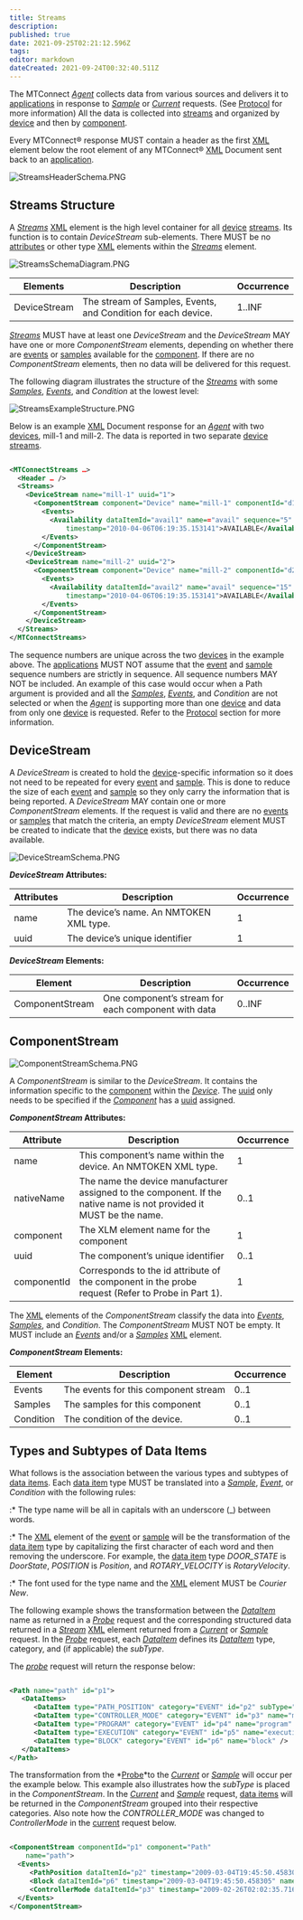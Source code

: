 ```yaml
---
title: Streams
description: 
published: true
date: 2021-09-25T02:21:12.596Z
tags: 
editor: markdown
dateCreated: 2021-09-24T00:32:40.511Z
---
```


The MTConnect *[Agent](/Terminology "wikilink")* collects data from
various sources and delivers it to
[applications](/Terminology "wikilink") in response to
*[Sample](/Terminology "wikilink")* or
*[Current](/Terminology "wikilink")* requests. (See
[Protocol](/Protocol "wikilink") for more information) All the data is
collected into [streams](/Terminology "wikilink") and organized by
[device](/Terminology "wikilink") and then by
[component](/Terminology "wikilink").

Every MTConnect® response MUST contain a header as the first
[XML](/Terminology "wikilink") element below the root element of any
MTConnect® [XML](/Terminology "wikilink") Document sent back to an
[application](/Terminology "wikilink").

![StreamsHeaderSchema.PNG](/images/StreamsHeaderSchema.PNG)

## Streams Structure

A *[Streams](/Terminology "wikilink")* [XML](/Terminology "wikilink")
element is the high level container for all
[device](/Terminology "wikilink") [streams](/Terminology "wikilink").
Its function is to contain *DeviceStream* sub-elements. There MUST be no
[attributes](/Terminology "wikilink") or other type
[XML](/Terminology "wikilink") elements within the
*[Streams](/Terminology "wikilink")* element.

![StreamsSchemaDiagram.PNG](/images/StreamsSchemaDiagram.PNG)

| Elements     | Description                                                   | Occurrence |
| ------------ | ------------------------------------------------------------- | ---------- |
| DeviceStream | The stream of Samples, Events, and Condition for each device. | 1..INF     |

*[Streams](/Terminology "wikilink")* MUST have at least one
*DeviceStream* and the *DeviceStream* MAY have one or more
*ComponentStream* elements, depending on whether there are
[events](/Terminology "wikilink") or [samples](/Terminology "wikilink")
available for the [component](/Terminology "wikilink"). If there are no
*ComponentStream* elements, then no data will be delivered for this
request.

The following diagram illustrates the structure of the
*[Streams](/Terminology "wikilink")* with some
*[Samples](/Terminology "wikilink")*,
*[Events](/Terminology "wikilink")*, and *Condition* at the lowest
level:

![StreamsExampleStructure.PNG](/images/StreamsExampleStructure.PNG)

Below is an example [XML](/Terminology "wikilink") Document response for
an *[Agent](/Terminology "wikilink")* with two
[devices](/Terminology "wikilink"), mill-1 and mill-2. The data is
reported in two separate [device](/Terminology "wikilink")
[streams](/Terminology "wikilink").

``` xml

<MTConnectStreams …>
  <Header … />
  <Streams>
    <DeviceStream name="mill-1" uuid="1">
      <ComponentStream component="Device" name="mill-1" componentId="d1">
        <Events>
          <Availability dataItemId="avail1" name=="avail" sequence="5"
              timestamp="2010-04-06T06:19:35.153141">AVAILABLE</Availability>
        </Events>
      </ComponentStream>
    </DeviceStream>
    <DeviceStream name="mill-2" uuid="2">
      <ComponentStream component="Device" name="mill-2" componentId="d2">
        <Events>
          <Availability dataItemId="avail2" name="avail" sequence="15"
              timestamp="2010-04-06T06:19:35.153141">AVAILABLE</Availability>
        </Events>
      </ComponentStream>
    </DeviceStream>
  </Streams>
</MTConnectStreams>
```

The sequence numbers are unique across the two
[devices](/Terminology "wikilink") in the example above. The
[applications](/Terminology "wikilink") MUST NOT assume that the
[event](/Terminology "wikilink") and [sample](/Terminology "wikilink")
sequence numbers are strictly in sequence. All sequence numbers MAY NOT
be included. An example of this case would occur when a Path argument is
provided and all the *[Samples](/Terminology "wikilink")*,
*[Events](/Terminology "wikilink")*, and *Condition* are not selected or
when the *[Agent](/Terminology "wikilink")* is supporting more than one
[device](/Terminology "wikilink") and data from only one
[device](/Terminology "wikilink") is requested. Refer to the
[Protocol](/Protocol "wikilink") section for more information.

## DeviceStream

A *DeviceStream* is created to hold the
[device](/Terminology "wikilink")-specific information so it does not
need to be repeated for every [event](/Terminology "wikilink") and
[sample](/Terminology "wikilink"). This is done to reduce the size of
each [event](/Terminology "wikilink") and
[sample](/Terminology "wikilink") so they only carry the information
that is being reported. A *DeviceStream* MAY contain one or more
*ComponentStream* elements. If the request is valid and there are no
[events](/Terminology "wikilink") or [samples](/Terminology "wikilink")
that match the criteria, an empty *DeviceStream* element MUST be created
to indicate that the [device](/Terminology "wikilink") exists, but there
was no data available.

![DeviceStreamSchema.PNG](/images/DeviceStreamSchema.PNG)

***DeviceStream* Attributes:**

| Attributes | Description                             | Occurrence |
| ---------- | --------------------------------------- | ---------- |
| name       | The device’s name. An NMTOKEN XML type. | 1          |
| uuid       | The device’s unique identifier          | 1          |

***DeviceStream* Elements:**

| Element         | Description                                         | Occurrence |
| --------------- | --------------------------------------------------- | ---------- |
| ComponentStream | One component’s stream for each component with data | 0..INF     |

## ComponentStream

![ComponentStreamSchema.PNG](/images/ComponentStreamSchema.PNG)

A *ComponentStream* is similar to the *DeviceStream*. It contains the
information specific to the [component](/Terminology "wikilink") within
the *[Device](/Terminology "wikilink")*. The
[uuid](/Terminology "wikilink") only needs to be specified if the
*[Component](/Terminology "wikilink")* has a
[uuid](/Terminology "wikilink") assigned.

***ComponentStream* Attributes:**

| Attribute   | Description                                                                                                         | Occurrence |
| ----------- | ------------------------------------------------------------------------------------------------------------------- | ---------- |
| name        | This component’s name within the device. An NMTOKEN XML type.                                                       | 1          |
| nativeName  | The name the device manufacturer assigned to the component. If the native name is not provided it MUST be the name. | 0..1       |
| component   | The XLM element name for the component                                                                              | 1          |
| uuid        | The component’s unique identifier                                                                                   | 0..1       |
| componentId | Corresponds to the id attribute of the component in the probe request (Refer to Probe in Part 1).                   | 1          |

The [XML](/Terminology "wikilink") elements of the *ComponentStream*
classify the data into *[Events](/Terminology "wikilink")*,
*[Samples](/Terminology "wikilink")*, and *Condition*. The
*ComponentStream* MUST NOT be empty. It MUST include an
*[Events](/Terminology "wikilink")* and/or a
*[Samples](/Terminology "wikilink")* [XML](/Terminology "wikilink")
element.

***ComponentStream* Elements:**

| Element   | Description                          | Occurrence |
| --------- | ------------------------------------ | ---------- |
| Events    | The events for this component stream | 0..1       |
| Samples   | The samples for this component       | 0..1       |
| Condition | The condition of the device.         | 0..1       |

## Types and Subtypes of Data Items

What follows is the association between the various types and subtypes
of [data items](/Terminology "wikilink"). Each [data
item](/Terminology "wikilink") type MUST be translated into a
*[Sample](/Terminology "wikilink")*, *[Event](/Terminology "wikilink")*,
or *Condition* with the following rules:

:\* The type name will be all in capitals with an underscore (_)
between words.

:\* The [XML](/Terminology "wikilink") element of the
[event](/Terminology "wikilink") or [sample](/Terminology "wikilink")
will be the transformation of the [data item](/Terminology "wikilink")
type by capitalizing the first character of each word and then removing
the underscore. For example, the [data item](/Terminology "wikilink")
type *DOOR_STATE* is *DoorState*, *POSITION* is *Position*, and
*ROTARY_VELOCITY* is *RotaryVelocity*.

:\* The font used for the type name and the
[XML](/Terminology "wikilink") element MUST be *Courier New*.

The following example shows the transformation between the
*[DataItem](/Terminology "wikilink")* name as returned in a
*[Probe](/Terminology "wikilink")* request and the corresponding
structured data returned in a *[Stream](/Terminology "wikilink")*
[XML](/Terminology "wikilink") element returned from a
*[Current](/Terminology "wikilink")* or
*[Sample](/Terminology "wikilink")* request. In the
*[Probe](/Terminology "wikilink")* request, each
*[DataItem](/Terminology "wikilink")* defines its
*[DataItem](/Terminology "wikilink")* type, category, and (if
applicable) the *subType*.

The *[probe](/Terminology "wikilink")* request will return the response
below:

``` xml

<Path name="path" id="p1">
   <DataItems>
      <DataItem type="PATH_POSITION" category="EVENT" id="p2" subType="ACTUAL" name="Zact"/>
      <DataItem type="CONTROLLER_MODE" category="EVENT" id="p3" name="mode" />
      <DataItem type="PROGRAM" category="EVENT" id="p4" name="program" />
      <DataItem type="EXECUTION" category="EVENT" id="p5" name="execution" />
      <DataItem type="BLOCK" category="EVENT" id="p6" name="block" />
   </DataItems>
</Path>
```

The transformation from the *[Probe](/Terminology "wikilink")*to the
*[Current](/Terminology "wikilink")* or
*[Sample](/Terminology "wikilink")* will occur per the example below.
This example also illustrates how the *subType* is placed in the
*ComponentStream*. In the *[Current](/Terminology "wikilink")* and
*[Sample](/Terminology "wikilink")* request, [data
items](/Terminology "wikilink") will be returned in the
*ComponentStream* grouped into their respective categories. Also note
how the *CONTROLLER_MODE* was changed to *ControllerMode* in the
[current](/Terminology "wikilink") request below.

``` xml

<ComponentStream componentId="p1" component="Path"
    name="path">
  <Events>
     <PathPosition dataItemId="p2" timestamp="2009-03-04T19:45:50.458305" subType="ACTUAL" name="Zact" sequence="150651130">7.02</PathPosition>
     <Block dataItemId="p6" timestamp="2009-03-04T19:45:50.458305" name="block" sequence="150651134">x0.371524 y-0.483808</Block>
     <ControllerMode dataItemId="p3" timestamp="2009-02-26T02:02:35.716224" name="mode" sequence="182">AUTOMATIC</ControllerMode>
  </Events>
</ComponentStream>
```